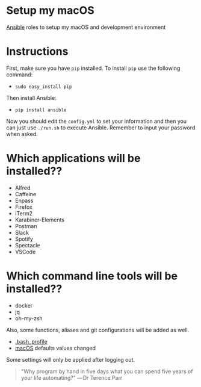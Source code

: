 # Setup my macOS

[Ansible](https://docs.ansible.com/ansible/latest/index.html) roles to setup my macOS and development environment

# Instructions

First, make sure you have `pip` installed. To install `pip` use the following command:

* `sudo easy_install pip`

Then install Ansible:

* `pip install ansible`

Now you should edit the `config.yml` to set your information and then you can just use `./run.sh` to execute Ansible. Remember to input your password when asked.

# Which applications will be installed??

* Alfred
* Caffeine
* Enpass
* Firefox
* iTerm2
* Karabiner-Elements
* Postman
* Slack
* Spotify
* Spectacle
* VSCode

# Which command line tools will be installed??

* docker
* jq
* oh-my-zsh

Also, some functions, aliases and git configurations will be added as well.

* [.bash_profile](https://github.com/pietrocaselani/setup-my-mac/blob/master/roles/bash-profile/files/bash_profile)
* [macOS](https://github.com/pietrocaselani/setup-my-mac/blob/master/roles/osx-defaults/files/macos_defaults) defaults values changed

Some settings will only be applied after logging out.

> "Why program by hand in five days what you can spend five years of your life automating?"
> — Dr Terence Parr